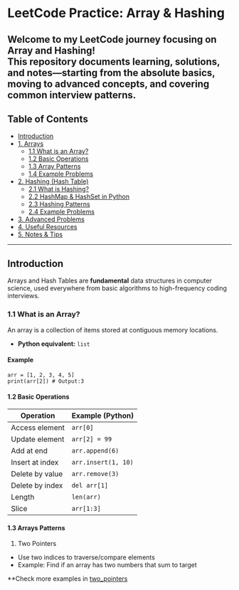 # LeetCode Practice: Array & Hashing
Welcome to my LeetCode journey focusing on **Array** and **Hashing**!  
This repository documents learning, solutions, and notes—starting from the absolute basics, moving to advanced concepts, and covering common interview patterns.
---
## Table of Contents 

- [Introduction](#introduction)
- [1. Arrays](#1-arrays)
  - [1.1 What is an Array?](#11-what-is-an-array)
  - [1.2 Basic Operations](#12-basic-operations)
  - [1.3 Array Patterns](#13-array-patterns)
  - [1.4 Example Problems](#14-example-problems)
- [2. Hashing (Hash Table)](#2-hashing-hash-table)
  - [2.1 What is Hashing?](#21-what-is-hashing)
  - [2.2 HashMap & HashSet in Python](#22-hashmap--hashset-in-python)
  - [2.3 Hashing Patterns](#23-hashing-patterns)
  - [2.4 Example Problems](#24-example-problems)
- [3. Advanced Problems](#3-advanced-problems)
- [4. Useful Resources](#4-useful-resources)
- [5. Notes & Tips](#5-notes--tips)

---
## Introduction
Arrays and Hash Tables are **fundamental** data structures in computer science, used everywhere from basic algorithms to high-frequency coding interviews.

### 1.1 What is an Array?
An array is a collection of items stored at contiguous memory locations.

- **Python equivalent:** `list`

#### Example

```pyhton
arr = [1, 2, 3, 4, 5]
print(arr[2]) # Output:3
```

#### 1.2 Basic Operations

| Operation       | Example (Python)    |
| --------------- | ------------------- |
| Access element  | `arr[0]`            |
| Update element  | `arr[2] = 99`       |
| Add at end      | `arr.append(6)`     |
| Insert at index | `arr.insert(1, 10)` |
| Delete by value | `arr.remove(3)`     |
| Delete by index | `del arr[1]`        |
| Length          | `len(arr)`          |
| Slice           | `arr[1:3]`          |


#### 1.3 Arrays Patterns

1. Two Pointers
- Use two indices to traverse/compare elements
- Example: Find if an array has two numbers that sum to target

**Check more examples in [two_pointers](../two_pointers/)



